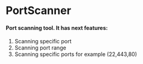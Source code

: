 # PortScanner

#### Port scanning tool. It has next features:

  1. Scanning specific port
  2. Scanning port range
  3. Scanning specific ports for example (22,443,80)

